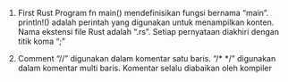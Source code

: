 1. First Rust Program
fn main() mendefinisikan fungsi bernama “main”.
println!() adalah perintah yang digunakan untuk menampilkan konten.
Nama ekstensi file Rust adalah “.rs”.
Setiap pernyataan diakhiri dengan titik koma “;”

2. Comment
“//” digunakan dalam komentar satu baris.
“/* */” digunakan dalam komentar multi baris.
Komentar selalu diabaikan oleh kompiler